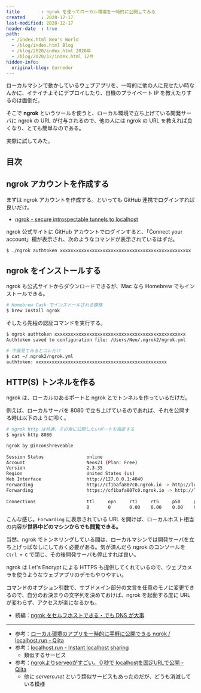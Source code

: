 ```yaml
---
title        : ngrok を使ってローカル環境を一時的に公開してみる
created      : 2020-12-17
last-modified: 2020-12-17
header-date  : true
path:
  - /index.html Neo's World
  - /blog/index.html Blog
  - /blog/2020/index.html 2020年
  - /blog/2020/12/index.html 12月
hidden-info:
  original-blog: Corredor
---
```


ローカルマシンで動かしているウェブアプリを、一時的に他の人に見せたい時なんかに、イチイチよそにデプロイしたり、自機のプライベート IP を教えたりするのは面倒だ。

そこで **ngrok** というツールを使うと、ローカル環境で立ち上げている開発サーバに ngrok の URL が付与されるので、他の人には ngrok の URL を教えれば良くなり、とても簡単なのである。

実際に試してみた。

## 目次

## ngrok アカウントを作成する

まずは ngrok アカウントを作成する。といっても GitHub 連携でログインすれば良いだけ。

- [ngrok - secure introspectable tunnels to localhost](https://ngrok.com/)

ngrok 公式サイトに GitHub アカウントでログインすると、「Connect your account」欄が表示され、次のようなコマンドが表示されているはずだ。

```bash
$ ./ngrok authtoken xxxxxxxxxxxxxxxxxxxxxxxxxxxxxxxxxxxxxxxxxxxxxxxxx
```

## ngrok をインストールする

ngrok も公式サイトからダウンロードできるが、Mac なら Homebrew でもインストールできる。

```bash
# Homebrew Cask でインストールされる模様
$ brew install ngrok
```

そしたら先程の認証コマンドを実行する。

```bash
$ ngrok authtoken xxxxxxxxxxxxxxxxxxxxxxxxxxxxxxxxxxxxxxxxxxxxxxxxx
Authtoken saved to configuration file: /Users/Neo/.ngrok2/ngrok.yml

# 中身見てみるとコレだけ
$ cat ~/.ngrok2/ngrok.yml
authtoken: xxxxxxxxxxxxxxxxxxxxxxxxxxxxxxxxxxxxxxxxxxxxxxxxx
```

## HTTP(S) トンネルを作る

ngrok は、ローカルのあるポートと ngrok とでトンネルを作っているだけだ。

例えば、ローカルサーバを 8080 で立ち上げているのであれば、それを公開する時は以下のように叩く。

```bash
# ngrok http は共通、その後に公開したいポートを指定する
$ ngrok http 8080

ngrok by @inconshreveable                                                                  (Ctrl+C to quit)
                                                                                                           
Session Status                online                                                                       
Account                       Neos21 (Plan: Free)                                                          
Version                       2.3.35                                                                       
Region                        United States (us)                                                           
Web Interface                 http://127.0.0.1:4040                                                        
Forwarding                    http://cf1bafa807c0.ngrok.io -> http://localhost:8080                        
Forwarding                    https://cf1bafa807c0.ngrok.io -> http://localhost:8080                       
                                                                                                           
Connections                   ttl     opn     rt1     rt5     p50     p90                                  
                              0       0       0.00    0.00    0.00    0.00
```

こんな感じ。`Forwarding` に表示されている URL を開けば、ローカルホスト相当の内容が**世界中どのマシンからでも閲覧できる。**

当然、ngrok でトンネリングしている間は、ローカルマシンでは開発サーバを立ち上げっぱなしにしておく必要がある。気が済んだら ngrok のコンソールを `Ctrl + C` で閉じ、その後開発サーバも停止すれば良い。

ngrok は Let's Encrypt による HTTPS も提供してくれているので、ウェブカメラを使うようなウェブアプリのデモもやりやすい。

コマンドのオプション引数で、サブドメイン部分の文言を任意のモノに変更できるので、自分のお決まりの文字列を決めておけば、ngrok を起動する度に URL が変わらず、アクセスが楽になるかも。

- 続編：[ngrok をセルフホストできる・でも DNS が大事](/blog/2021/04/13-01.html)

---

- 参考：[ローカル環境のアプリを一時的に手軽に公開できる ngrok / localhost.run - Qiita](https://qiita.com/chocomintkusoyaro/items/170a967381152b48fe6b)
- 参考：[localhost.run - Instant localhost sharing](http://localhost.run/)
  - 類似するサービス
- 参考：[ngrokよりserveoがすごい。０秒で localhostを固定URLで公開 - Qiita](https://qiita.com/kaba/items/53b297e2bfb5b4f20a48)
  - 他に *servero.net* という類似サービスもあったのだが、どうも消滅している模様
